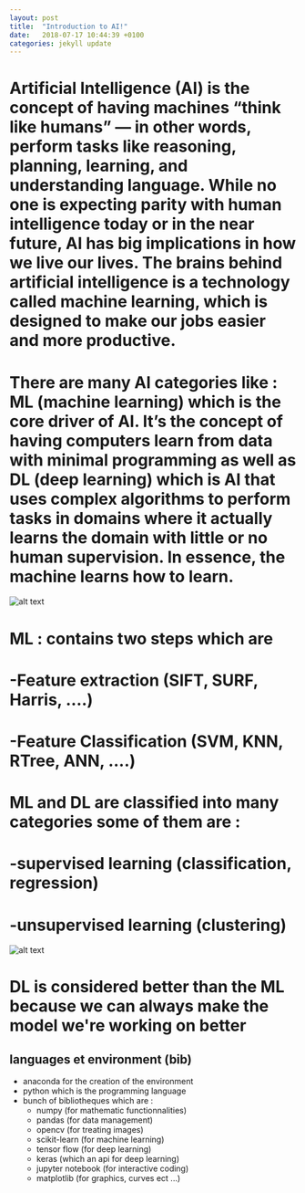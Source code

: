 ```yaml
---
layout: post
title:  "Introduction to AI!"
date:   2018-07-17 10:44:39 +0100
categories: jekyll update
---
```




# Artificial Intelligence (AI) is the concept of having machines “think like humans” — in other words, perform tasks like reasoning, planning, learning, and understanding language. While no one is expecting parity with human intelligence today or in the near future, AI has big implications in how we live our lives. The brains behind artificial intelligence is a technology called machine learning, which is designed to make our jobs easier and more productive.



# There are many AI categories like : ML (machine learning) which  is the core driver of AI. It’s the concept of having computers learn from data with minimal programming as well as  DL (deep learning) which is AI that uses complex algorithms to perform tasks in domains where it actually learns the domain with little or no human supervision. In essence, the machine learns how to learn.

![alt text](https://rabi3elbeji.github.io/images/post3/AMD.png "Logo Title Text 1")

# ML : contains two steps which are 

# -Feature extraction (SIFT, SURF, Harris, ....) 

# -Feature Classification (SVM, KNN, RTree, ANN, ....)

# ML and DL are classified into many categories some of them are :

# -supervised learning (classification, regression)

# -unsupervised learning (clustering)

![alt text](http://127.0.0.1:4000/images/machine-learning.png "Logo Title Text 1")


# DL is considered better than the ML because we can always make the model we're working on better


## __languages et environment (bib)__

- anaconda for the creation of the environment
- python which is the programming language
- bunch of bibliotheques which are :
    - numpy (for mathematic functionnalities)
    - pandas (for data management)
	- opencv (for treating images)
	- scikit-learn (for machine learning)
	- tensor flow (for deep learning)
	- keras (which an api for deep learning)
	- jupyter notebook (for interactive coding)
	- matplotlib (for graphics, curves ect ...)